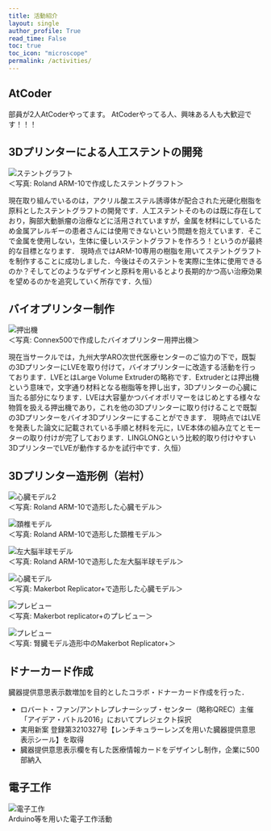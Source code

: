 ```yaml
---
title: 活動紹介
layout: single
author_profile: True
read_time: False
toc: true
toc_icon: "microscope"
permalink: /activities/
---
```


## AtCoder
部員が2人AtCoderやってます。
AtCoderやってる人、興味ある人も大歓迎です！！！

## 3Dプリンターによる人工ステントの開発
![ステントグラフト](/assets/images/activities/stent.jpeg)
<br>＜写真: Roland ARM-10で作成したステントグラフト＞

現在取り組んでいるのは，アクリル酸エステル誘導体が配合された光硬化樹脂を原料としたステントグラフトの開発です．人工ステントそのものは既に存在しており，胸部大動脈瘤の治療などに活用されていますが，金属を材料にしているため金属アレルギーの患者さんには使用できないという問題を抱えています．そこで金属を使用しない，生体に優しいステントグラフトを作ろう！というのが最終的な目標となります．
現時点ではARM-10専用の樹脂を用いてステントグラフトを制作することに成功しました．今後はそのステントを実際に生体に使用できるのか？そしてどのようなデザインと原料を用いるとより長期的かつ高い治療効果を望めるのかを追究していく所存です．久恒）

## バイオプリンター制作
![押出機](/assets/images/activities/extruder.jpeg)
<br>＜写真: Connex500で作成したバイオプリンター用押出機＞

現在当サークルでは，九州大学ARO次世代医療センターのご協力の下で，既製の3DプリンターにLVEを取り付けて，バイオプリンターに改造する活動を行っております．LVEとはLarge Volume Extruderの略称です．Extruderとは押出機という意味で，文字通り材料となる樹脂等を押し出す，3Dプリンターの心臓に当たる部分になります．LVEは大容量かつバイオポリマーをはじめとする様々な物質を扱える押出機であり，これを他の3Dプリンターに取り付けることで既製の3Dプリンターをバイオ3Dプリンターにすることができます．
現時点ではLVEを発表した論文に記載されている手順と材料を元に，LVE本体の組み立てとモーターの取り付けが完了しております．LINGLONGという比較的取り付けやすい3DプリンターでLVEが動作するかを試行中です．久恒）

## 3Dプリンター造形例（岩村）
![心臓モデル2](/assets/images/activities/heart2.jpeg)
<br>＜写真: Roland ARM-10で造形した心臓モデル＞

![頚椎モデル](/assets/images/activities/cervical.jpeg)
<br>＜写真: Roland ARM-10で造形した頚椎モデル＞

![左大脳半球モデル](/assets/images/activities/cerebrum.jpeg)
<br>＜写真: Roland ARM-10で造形した左大脳半球モデル＞

![心臓モデル](/assets/images/activities/heart.jpeg)
<br>＜写真: Makerbot Replicator+で造形した心臓モデル＞

![プレビュー](/assets/images/activities/planning.jpeg)
<br>＜写真: Makerbot replicator+のプレビュー＞

![プレビュー](/assets/images/activities/kidney.jpeg)
<br>＜写真: 腎臓モデル造形中のMakerbot Replicator+＞

## ドナーカード作成
臓器提供意思表示数増加を目的としたコラボ・ドナーカード作成を行った．

* ロバート・ファン/アントレプレナーシップ・センター（略称QREC）主催「アイデア・バトル2016」においてプレジェクト採択
* 実用新案 登録第3210327号【レンチキュラーレンズを用いた臓器提供意思表示シール】を取得
* 臓器提供意思表示欄を有した医療情報カードをデザインし制作，企業に500部納入

## 電子工作
![電子工作](/assets/images/activities/electronics.png)
<br>Arduino等を用いた電子工作活動
